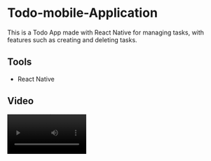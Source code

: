 # Todo-mobile-Application
This is a Todo App made with React Native for managing tasks, with features such as creating and deleting tasks.

## Tools
- React Native

## Video
<video src='https://user-images.githubusercontent.com/99563220/215019137-a6a59f03-064b-4cd4-bd7f-dd66b060394e.mp4' width=180/>
